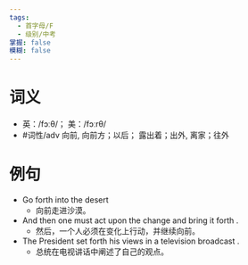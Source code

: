 ```yaml
---
tags:
  - 首字母/F
  - 级别/中考
掌握: false
模糊: false
---
```

# 词义
- 英：/fɔːθ/； 美：/fɔːrθ/
- #词性/adv  向前, 向前方；以后； 露出着；出外, 离家；往外
# 例句
- Go forth into the desert
	- 向前走进沙漠。
- And then one must act upon the change and bring it forth .
	- 然后，一个人必须在变化上行动，并继续向前。
- The President set forth his views in a television broadcast .
	- 总统在电视讲话中阐述了自己的观点。
